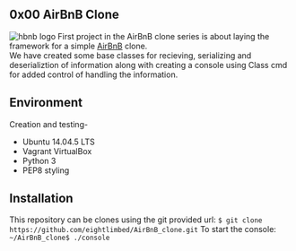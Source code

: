 ## 0x00 AirBnB Clone
![hbnb logo](https://s3.amazonaws.com/intranet-projects-files/holbertonschool-higher-level_programming+/263/HBTN-hbnb-Final.png)
First project in the AirBnB clone series is about laying the framework for a simple [AirBnB](http://airbnb.com/) clone.\
We have created some base classes for recieving, serializing and deserializtion of information along with creating a console using Class cmd for added control of handling the information.

## Environment
Creation and testing-
* Ubuntu 14.04.5 LTS
* Vagrant VirtualBox
* Python 3
* PEP8 styling

## Installation
This repository can be clones using the git provided url:
``` $ git clone https://github.com/eightlimbed/AirBnB_clone.git ```
To start the console:
``` ~/AirBnB_clone$ ./console ```


